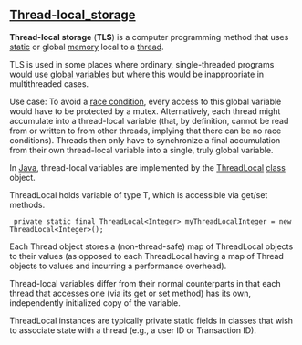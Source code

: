 [Thread-local_storage](https://en.wikipedia.org/wiki/Thread-local_storage)
--------------

**Thread-local storage** (**TLS**) is a computer programming method that uses [static](https://en.wikipedia.org/wiki/Static_memory_allocation) or global [memory](https://en.wikipedia.org/wiki/Computer_storage) local to a [thread](https://en.wikipedia.org/wiki/Thread_(computing)).

TLS is used in some places where ordinary, single-threaded programs would use [global variables](https://en.wikipedia.org/wiki/Global_variables) but where this would be inappropriate in multithreaded cases. 

Use case: To avoid a [race condition](https://en.wikipedia.org/wiki/Race_condition), every access to this global variable would have to be protected by a mutex. Alternatively, each thread might accumulate into a thread-local variable (that, by definition, cannot be read from or written to from other threads, implying that there can be no race conditions). Threads then only have to synchronize a final accumulation from their own thread-local variable into a single, truly global variable.

In [Java](https://en.wikipedia.org/wiki/Java_(programming_language)), thread-local variables are implemented by the [ThreadLocal](https://docs.oracle.com/javase/8/docs/api/java/lang/ThreadLocal.html) [class](https://en.wikipedia.org/wiki/Class_(computer_science)) object. 

ThreadLocal holds variable of type T, which is accessible via get/set methods. 

```
 private static final ThreadLocal<Integer> myThreadLocalInteger = new ThreadLocal<Integer>();
```

Each Thread object stores a (non-thread-safe) map of ThreadLocal objects to their values (as opposed to each ThreadLocal having a map of Thread objects to values and incurring a performance overhead).

Thread-local variables differ from their normal counterparts in that each thread that accesses one (via its get or set method) has its own, independently initialized copy of the variable.

ThreadLocal instances are typically private static fields in classes that wish to associate state with a thread (e.g., a user ID or Transaction ID).